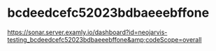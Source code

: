 # bcdeedcefc52023bdbaeeebffone
https://sonar.server.examly.io/dashboard?id=neojarvis-testing_bcdeedcefc52023bdbaeeebffone&amp;codeScope=overall

